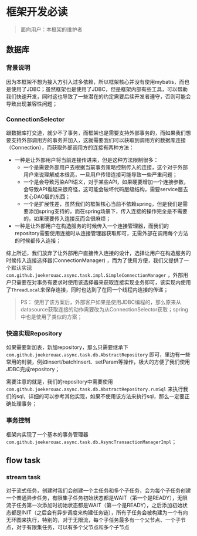 # 框架开发必读
> 面向用户：本框架的维护者

## 数据库

### 背景说明

因为本框架不想为接入方引入过多依赖，所以框架核心并没有使用mybatis，而也是使用了JDBC；虽然框架也是使用了JDBC，但是框架内部有些工具，可以帮助我们快速开发，同时这也导致了一些潜在的约定需要后续开发者遵守，否则可能会导致出现兼容性问题；

### ConnectionSelector

跟数据库打交道，就少不了事务，而框架也是需要支持外部事务的，而如果我们想要支持外部调用方的事务并加入，这就需要我们可以获取到调用方的数据库连接（Connection），而获取外部调用方的连接有两种方法：

- 一种是让外部用户将当前连接传进来，但是这种方法限制很多：
    - 一个是需要外部用户去根据当前事务策略控制传入的连接，这个对于外部用户来说理解成本很高，一旦用户传错连接可能导致一些严重问题；
    - 一个是会导致污染API语义，对于某些API，如果硬要增加一个连接参数，会导致API看起来很奇怪，这可能会破坏代码层级结构，需要service层去关心DAO层的东西；
    - 一个是扩展性差，虽然我们的框架核心当前不依赖spring，但是我们是需要添加spring支持的，而在spring场景下，传入连接的操作完全是不需要的，如果硬要传入连接反而会很麻烦；
- 一种是让外部用户在构造服务的时候传入一个连接管理器，而我们的repository需要使用连接时从连接管理器获取即可，无需外部在调用每个方法的时候都传入连接；

综上所述，我们放弃了让外部用户直接传入连接的设计，选择让用户在构造服务的时候传入连接选择器(ConnectionManager)
，而为了使用方便，我们又提供了一个默认实现`com.github.joekerouac.async.task.impl.SimpleConnectionManager`
，外部用户只需要在对事务有要求时使用该选择器来获取连接实现业务即可，该实现内使用了`ThreadLocal`来保存连接，同时也达到了在同一个线程内连接的传递；

> PS： 使用了该方案后，外部客户如果是使用JDBC编程的，那么原来从datasource获取连接的动作需要改为从ConnectionSelector获取；spring中也是使用了类似的方案；

### 快速实现Repository

如果需要新加表，新加repository，那么只需要继承下`com.github.joekerouac.async.task.db.AbstractRepository`
即可，里边有一些常用的封装，例如insert/batchInsert、setParam等操作，极大的方便了我们使用JDBC完成repository；

需要注意的就是，我们的repository中需要使用`com.github.joekerouac.async.task.db.AbstractRepository.runSql`
来执行我们的sql，详细的可以参考其他实现，如果不使用该方法来执行sql，那么一定要正确处理事务；

### 事务控制

框架内实现了一个基本的事务管理器`com.github.joekerouac.async.task.db.AsyncTransactionManagerImpl`；

## flow task
### stream task
对于流式任务，创建时我们会创建一个主任务和多个子任务，会为每个子任务创建一个普通异步任务，有限集子任务初始状态都是WAIT（第一个是READY），无限流子任务第一次添加时初始状态都是WAIT（第一个是READY），之后添加初始状态都是INIT（之后会有异步调度来构建任务链），所有子任务会被构建为一个有向无环图来执行，特别的，对于无限流，每个子任务最多有一个父节点、一个子节点，对于有限集任务，可以有多个父节点和多个子节点




